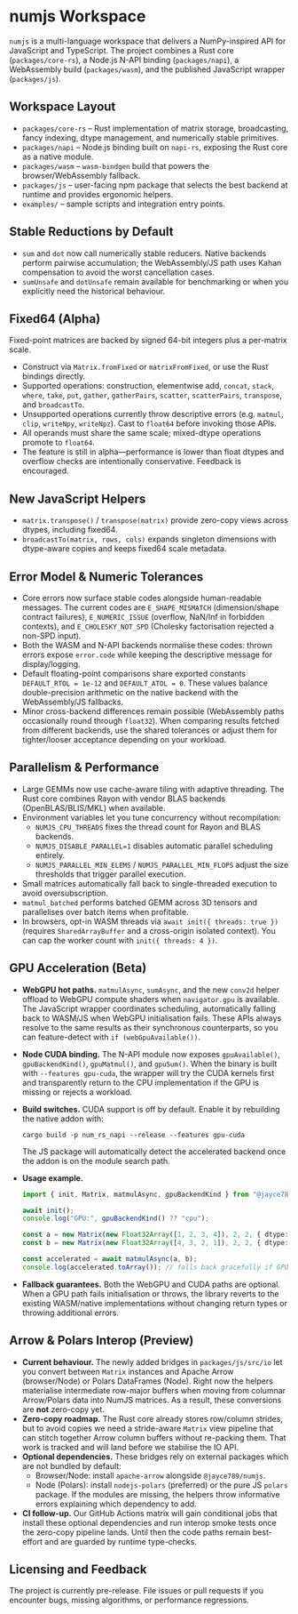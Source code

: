 ﻿# numjs Workspace

`numjs` is a multi-language workspace that delivers a NumPy-inspired API for JavaScript and TypeScript. The project combines a Rust core (`packages/core-rs`), a Node.js N-API binding (`packages/napi`), a WebAssembly build (`packages/wasm`), and the published JavaScript wrapper (`packages/js`).

## Workspace Layout

- `packages/core-rs` – Rust implementation of matrix storage, broadcasting, fancy indexing, dtype management, and numerically stable primitives.
- `packages/napi` – Node.js binding built on `napi-rs`, exposing the Rust core as a native module.
- `packages/wasm` – `wasm-bindgen` build that powers the browser/WebAssembly fallback.
- `packages/js` – user-facing npm package that selects the best backend at runtime and provides ergonomic helpers.
- `examples/` – sample scripts and integration entry points.

## Stable Reductions by Default

- `sum` and `dot` now call numerically stable reducers. Native backends perform pairwise accumulation; the WebAssembly/JS path uses Kahan compensation to avoid the worst cancellation cases.
- `sumUnsafe` and `dotUnsafe` remain available for benchmarking or when you explicitly need the historical behaviour.

## Fixed64 (Alpha)

Fixed-point matrices are backed by signed 64-bit integers plus a per-matrix scale.

- Construct via `Matrix.fromFixed` or `matrixFromFixed`, or use the Rust bindings directly.
- Supported operations: construction, elementwise add, `concat`, `stack`, `where`, `take`, `put`, `gather`, `gatherPairs`, `scatter`, `scatterPairs`, `transpose`, and `broadcastTo`.
- Unsupported operations currently throw descriptive errors (e.g. `matmul`, `clip`, `writeNpy`, `writeNpz`). Cast to `float64` before invoking those APIs.
- All operands must share the same scale; mixed-dtype operations promote to `float64`.
- The feature is still in alpha—performance is lower than float dtypes and overflow checks are intentionally conservative. Feedback is encouraged.

## New JavaScript Helpers

- `matrix.transpose()` / `transpose(matrix)` provide zero-copy views across dtypes, including fixed64.
- `broadcastTo(matrix, rows, cols)` expands singleton dimensions with dtype-aware copies and keeps fixed64 scale metadata.

## Error Model & Numeric Tolerances

- Core errors now surface stable codes alongside human-readable messages. The current codes are `E_SHAPE_MISMATCH` (dimension/shape contract failures), `E_NUMERIC_ISSUE` (overflow, NaN/Inf in forbidden contexts), and `E_CHOLESKY_NOT_SPD` (Cholesky factorisation rejected a non-SPD input).
- Both the WASM and N-API backends normalise these codes: thrown errors expose `error.code` while keeping the descriptive message for display/logging.
- Default floating-point comparisons share exported constants `DEFAULT_RTOL = 1e-12` and `DEFAULT_ATOL = 0`. These values balance double-precision arithmetic on the native backend with the WebAssembly/JS fallbacks.
- Minor cross-backend differences remain possible (WebAssembly paths occasionally round through `float32`). When comparing results fetched from different backends, use the shared tolerances or adjust them for tighter/looser acceptance depending on your workload.

## Parallelism & Performance

- Large GEMMs now use cache-aware tiling with adaptive threading. The Rust core combines Rayon with vendor BLAS backends (OpenBLAS/BLIS/MKL) when available.
- Environment variables let you tune concurrency without recompilation:
  - `NUMJS_CPU_THREADS` fixes the thread count for Rayon and BLAS backends.
  - `NUMJS_DISABLE_PARALLEL=1` disables automatic parallel scheduling entirely.
  - `NUMJS_PARALLEL_MIN_ELEMS` / `NUMJS_PARALLEL_MIN_FLOPS` adjust the size thresholds that trigger parallel execution.
- Small matrices automatically fall back to single-threaded execution to avoid oversubscription.
- `matmul_batched` performs batched GEMM across 3D tensors and parallelises over batch items when profitable.
- In browsers, opt-in WASM threads via `await init({ threads: true })` (requires `SharedArrayBuffer` and a cross-origin isolated context). You can cap the worker count with `init({ threads: 4 })`.

## GPU Acceleration (Beta)

- **WebGPU hot paths.** `matmulAsync`, `sumAsync`, and the new `conv2d` helper offload to WebGPU compute shaders when `navigator.gpu` is available. The JavaScript wrapper coordinates scheduling, automatically falling back to WASM/JS when WebGPU initialisation fails. These APIs always resolve to the same results as their synchronous counterparts, so you can feature-detect with `if (webGpuAvailable())`.
- **Node CUDA binding.** The N-API module now exposes `gpuAvailable()`, `gpuBackendKind()`, `gpuMatmul()`, and `gpuSum()`. When the binary is built with `--features gpu-cuda`, the wrapper will try the CUDA kernels first and transparently return to the CPU implementation if the GPU is missing or rejects a workload.
- **Build switches.** CUDA support is off by default. Enable it by rebuilding the native addon with:

  ```shell
  cargo build -p num_rs_napi --release --features gpu-cuda
  ```

  The JS package will automatically detect the accelerated backend once the addon is on the module search path.

- **Usage example.**

  ```ts
  import { init, Matrix, matmulAsync, gpuBackendKind } from "@jayce789/numjs";

  await init();
  console.log("GPU:", gpuBackendKind() ?? "cpu");

  const a = new Matrix(new Float32Array([1, 2, 3, 4]), 2, 2, { dtype: "float32" });
  const b = new Matrix(new Float32Array([4, 3, 2, 1]), 2, 2, { dtype: "float32" });

  const accelerated = await matmulAsync(a, b);
  console.log(accelerated.toArray()); // falls back gracefully if GPU is unavailable
  ```

- **Fallback guarantees.** Both the WebGPU and CUDA paths are optional. When a GPU path fails initialisation or throws, the library reverts to the existing WASM/native implementations without changing return types or throwing additional errors.

## Arrow & Polars Interop (Preview)

- **Current behaviour.** The newly added bridges in `packages/js/src/io` let you convert between `Matrix` instances and Apache Arrow (browser/Node) or Polars DataFrames (Node). Right now the helpers materialise intermediate row-major buffers when moving from columnar Arrow/Polars data into NumJS matrices. As a result, these conversions are **not** zero-copy yet.
- **Zero-copy roadmap.** The Rust core already stores row/column strides, but to avoid copies we need a stride-aware `Matrix` view pipeline that can stitch together Arrow column buffers without re-packing them. That work is tracked and will land before we stabilise the IO API.
- **Optional dependencies.** These bridges rely on external packages which are not bundled by default:
  - Browser/Node: install `apache-arrow` alongside `@jayce789/numjs`.
  - Node (Polars): install `nodejs-polars` (preferred) or the pure JS `polars` package.
  If the modules are missing, the helpers throw informative errors explaining which dependency to add.
- **CI follow-up.** Our GitHub Actions matrix will gain conditional jobs that install these optional dependencies and run interop smoke tests once the zero-copy pipeline lands. Until then the code paths remain best-effort and are guarded by runtime type-checks.

## Licensing and Feedback

The project is currently pre-release. File issues or pull requests if you encounter bugs, missing algorithms, or performance regressions.
